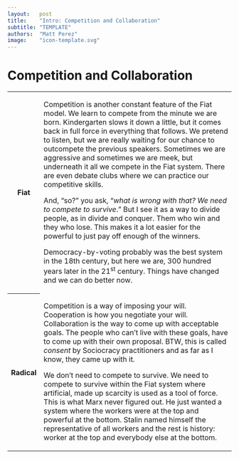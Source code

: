 ```yaml
---
layout:   post
title:    "Intro: Competition and Collaboration"
subtitle: "TEMPLATE"
authors:  "Matt Perez"
image:    "icon-template.svg"
---
```


<div style='display:none; '>
 <p>Intro to the <span class='_paradigm'>Fiat System</span> and to the <span class='_paradigm'>Radical Foundation.</span>.</p>
</div>

<h1>Competition and Collaboration</h1>
 <div class='_center'>
  <table class='_h2table'>
   <tr>
    <th><span class='_paradigm'>Fiat</span></th>
    <td>
     <p>Competition is another constant feature of the <span class='_paradigm'>Fiat</span> model. We learn to compete from the minute we are born. Kindergarten slows it down a little, but it comes back in full force in everything that follows. We pretend to listen, but we are really waiting for our chance to outcompete the previous speakers. Sometimes we are aggressive and sometimes we are meek, but underneath it all we compete in the <span class='_paradigm'>Fiat</span> system. There are even debate clubs where we can practice our competitive skills.</p>
     <p>And, &ldquo;so?&rdquo; you ask, &ldquo;<em>what is wrong with that? We need to compete to survive</em>.&rdquo; But I see it as a way to divide people, as in divide and conquer. Them who win and they who lose. This makes it a lot easier for the powerful to just pay off enough of the winners.</p>
    <p>Democracy-by-voting probably was the best system in the 18th century, but here we are, 300 hundred years later in the 21<sup>st</sup> century. Things have changed and we can do better now.</p>
    </td>
   </tr>
   <tr>
    <th><span class='_paradigm'>Radical</span></th>
    <td>
     <p>Competition is a way of imposing your will. Cooperation is how you negotiate your will. Collaboration is the way to come up with acceptable goals. The people who can&rsquo;t live with these goals, have to come up with their own proposal. BTW, this is called <em>consent</em> by Sociocracy practitioners and as far as I know, they came up with it.</p>
    <p>We don&rsquo;t need to compete to survive. We need to compete to survive within the <span class='_paradigm'>Fiat</span> system where artificial, made up scarcity is used as a tool of force. This is what Marx never figured out. He just wanted a system where the workers were at the top and powerful at the bottom. Stalin named himself the representative of all workers and the rest is history: worker at the top and everybody else at the bottom.</p>
    </td>
   </tr>
  </table>
 </div>

